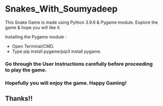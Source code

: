 # Snakes_With_Soumyadeep

This Snake Game is made using Python 3.9.6 & Pygame module. Explore the game & hope you will like it.

Installing the Pygame module :

* Open Terminal/CMD.
* Type pip install pygame/pip3 install pygame.

### Go through the User Instructions carefully before proceeding to play the game. 

### Hopefully you will enjoy the game. Happy Gaming!

## Thanks!!


